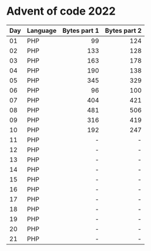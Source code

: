 # Advent of code 2022

| Day | Language | Bytes part 1 | Bytes part 2 |
|-----|----------|-------------:|-------------:|
| 01  | PHP      |           99 |          124 |
| 02  | PHP      |          133 |          128 |
| 03  | PHP      |          163 |          178 |
| 04  | PHP      |          190 |          138 |
| 05  | PHP      |          345 |          329 |
| 06  | PHP      |           96 |          100 |
| 07  | PHP      |          404 |          421 |
| 08  | PHP      |          481 |          506 |
| 09  | PHP      |          316 |          419 |
| 10  | PHP      |          192 |          247 |
| 11  | PHP      |            - |            - |
| 12  | PHP      |            - |            - |
| 13  | PHP      |            - |            - |
| 14  | PHP      |            - |            - |
| 15  | PHP      |            - |            - |
| 16  | PHP      |            - |            - |
| 17  | PHP      |            - |            - |
| 18  | PHP      |            - |            - |
| 19  | PHP      |            - |            - |
| 20  | PHP      |            - |            - |
| 21  | PHP      |            - |            - |
